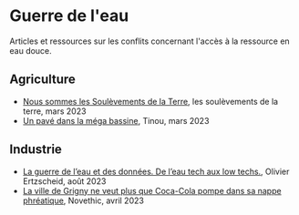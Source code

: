 # Guerre de l'eau

Articles et ressources sur les conflits concernant l'accès à la ressource en eau douce.

## Agriculture

* [Nous sommes les Soulèvements de la Terre](https://lessoulevementsdelaterre.org/blog/nous-sommes-les-soulevements-de-la-terre), les soulèvements de la terre, mars 2023
* [Un pavé dans la méga bassine](https://france.makesense.org/media/un-pave-dans-la-mega-bassine/), Tinou, mars 2023

## Industrie

* [La guerre de l’eau et des données. De l’eau tech aux low techs.](https://affordance.framasoft.org/2023/08/guerre-eau-et-des-donnees/?utm_source=substack&utm_medium=email), Olivier Ertzscheid, août 2023
* [La ville de Grigny ne veut plus que Coca-Cola pompe dans sa nappe phréatique](https://www.novethic.fr/amp/actualite/environnement/eau/isr-rse/eau-grigny-veut-proteger-ses-nappes-phreatiques-de-coca-cola-151490.html), Novethic, avril 2023
